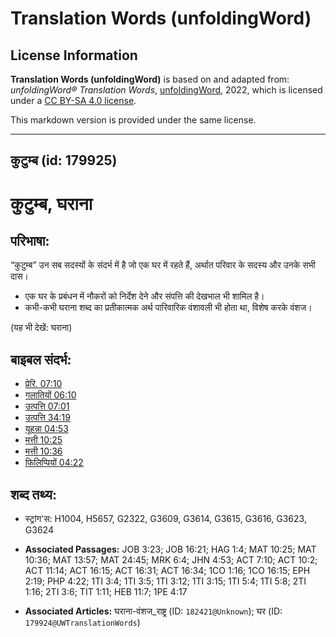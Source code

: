 # Translation Words (unfoldingWord)

## License Information

**Translation Words (unfoldingWord)** is based on and adapted from: _unfoldingWord® Translation Words_, [unfoldingWord](https://unfoldingword.org/utw), 2022, which is licensed under a [CC BY-SA 4.0 license](https://creativecommons.org/licenses/by-sa/4.0/legalcode.en).

This markdown version is provided under the same license.



--------------------------------

## कुटुम्ब (id: 179925)

कुटुम्ब, घराना
==============

परिभाषा:
--------

“कुटुम्ब” उन सब सदस्यों के संदर्भ में है जो एक घर में रहते हैं, अर्थात परिवार के सदस्य और उनके सभी दास।

* एक घर के प्रबंधन में नौकरों को निर्देश देने और संपत्ति की देखभाल भी शामिल है।
* कभी\-कभी घराना शब्द का प्रतीकात्मक अर्थ पारिवारिक वंशावली भी होता था, विशेष करके वंशज।

(यह भी देखें: घराना)

बाइबल संदर्भ:
-------------

* [प्रेरि. 07:10](https://ref.ly/Acts7:10)
* [गलातियों 06:10](https://ref.ly/Gal6:10)
* [उत्पत्ति 07:01](https://ref.ly/Gen7:1)
* [उत्पत्ति 34:19](https://ref.ly/Gen34:19)
* [यूहन्ना 04:53](https://ref.ly/John4:53)
* [मत्ती 10:25](https://ref.ly/Matt10:25)
* [मत्ती 10:36](https://ref.ly/Matt10:36)
* [फिलिप्पियों 04:22](https://ref.ly/Phil4:22)

शब्द तथ्य:
----------

* स्ट्रांग'स: H1004, H5657, G2322, G3609, G3614, G3615, G3616, G3623, G3624

* **Associated Passages:** JOB 3:23; JOB 16:21; HAG 1:4; MAT 10:25; MAT 10:36; MAT 13:57; MAT 24:45; MRK 6:4; JHN 4:53; ACT 7:10; ACT 10:2; ACT 11:14; ACT 16:15; ACT 16:31; ACT 16:34; 1CO 1:16; 1CO 16:15; EPH 2:19; PHP 4:22; 1TI 3:4; 1TI 3:5; 1TI 3:12; 1TI 3:15; 1TI 5:4; 1TI 5:8; 2TI 1:16; 2TI 3:6; TIT 1:11; HEB 11:7; 1PE 4:17
* **Associated Articles:** घराना-वंशज_राष्ट्र (ID: `182421@Unknown`); घर (ID: `179924@UWTranslationWords`)

